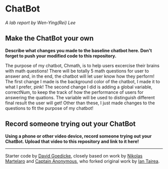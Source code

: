 # ChatBot

*A lab report by Wen-Ying(Rei) Lee*

## Make the ChatBot your own

**Describe what changes you made to the baseline chatbot here. Don't forget to push your modified code to this repository.**

The purpose of my chatbot, Chmath, is to help users excercise their brains with math questions! There will be totally 5 math questions for user to answer and, in the end, the chatbot will let user know how they perform! 
The first change I made is the background color of the chatbot, I made it to what I prefer, pink! The second change I did is adding a global variable, correctNum, to keep the track of how the performance of users for answering the quations. The variable will be used to distinguish different final result the user will get! Other than these, I just made changes to the questions to fit the purpose of my chatbot! 

## Record someone trying out your ChatBot

**Using a phone or other video device, record someone trying out your ChatBot. Upload that video to this repository and link to it here!**

---
Starter code by [David Goedicke](mailto:da.goedicke@gmail.com), closely based on work by [Nikolas Martelaro](mailto:nmartelaro@gmail.com) and [Captain Anonymous](https://codepen.io/anon/pen/PEVYXz), who forked original work by [Ian Tairea](https://codepen.io/mrtairea/pen/yJapwv).
